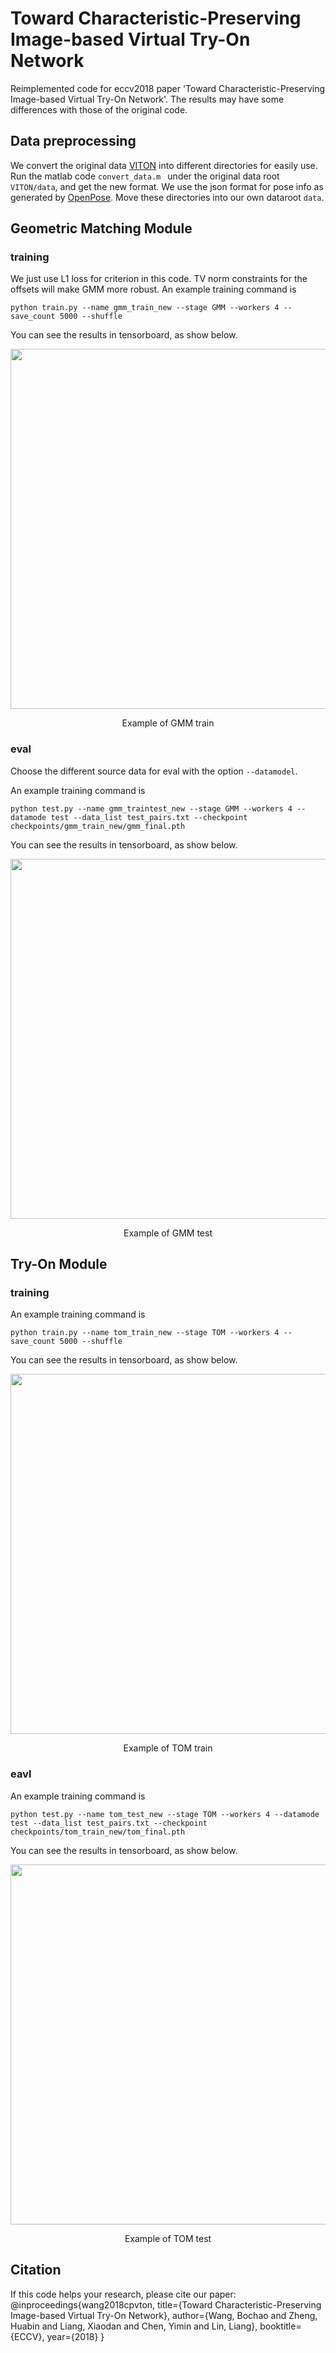 # Toward Characteristic-Preserving Image-based Virtual Try-On Network

Reimplemented code for eccv2018 paper 'Toward Characteristic-Preserving Image-based Virtual Try-On Network'. 
The results may have some differences with those of the original code.

## Data preprocessing

We convert the original data [VITON](https://github.com/xthan/VITON) into different directories for easily use. 
Run the matlab code ```convert_data.m ``` under the original data root ```VITON/data```, and get the new format.
We use the json format for pose info as generated by [OpenPose](https://github.com/CMU-Perceptual-Computing-Lab/openpose).
Move these directories into our own dataroot ```data```.

## Geometric Matching Module

### training
We just use L1 loss for criterion in this code. 
TV norm constraints for the offsets will make GMM more robust.
An example training command is
```
python train.py --name gmm_train_new --stage GMM --workers 4 --save_count 5000 --shuffle
```
You can see the results in tensorboard, as show below.
<div align="center">
  <img src="examples/gmm_train_example.png" width="576px" />
    <p>Example of GMM train</p>
</div>

### eval

Choose the different source data for eval with the option ```--datamodel```.

An example training command is
```
python test.py --name gmm_traintest_new --stage GMM --workers 4 --datamode test --data_list test_pairs.txt --checkpoint checkpoints/gmm_train_new/gmm_final.pth
```

You can see the results in tensorboard, as show below.
<div align="center">
  <img src="examples/gmm_test_example.png" width="576px" />
    <p>Example of GMM test</p>
</div>

## Try-On Module
### training
An example training command is
```
python train.py --name tom_train_new --stage TOM --workers 4 --save_count 5000 --shuffle 
```
You can see the results in tensorboard, as show below.
<div align="center">
  <img src="examples/tom_train_example.png" width="576px" />
    <p>Example of TOM train</p>
</div>


### eavl
An example training command is
```
python test.py --name tom_test_new --stage TOM --workers 4 --datamode test --data_list test_pairs.txt --checkpoint checkpoints/tom_train_new/tom_final.pth
```
You can see the results in tensorboard, as show below.
<div align="center">
  <img src="examples/tom_test_example.png" width="576px" />
    <p>Example of TOM test</p>
</div>


## Citation
If this code helps your research, please cite our paper:
@inproceedings{wang2018cpvton,
  title={Toward Characteristic-Preserving Image-based Virtual Try-On Network},
	author={Wang, Bochao and Zheng, Huabin and Liang, Xiaodan and Chen, Yimin and Lin, Liang},
	booktitle={ECCV},
	year={2018}
}


